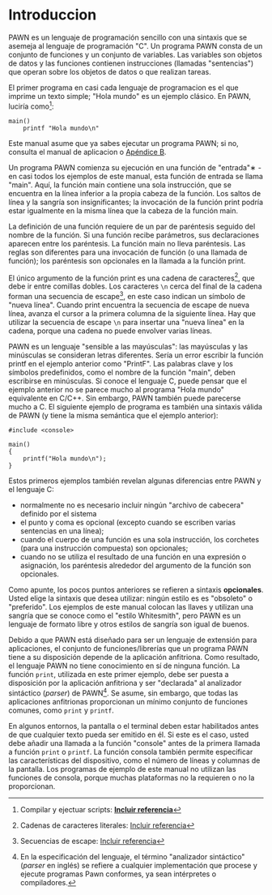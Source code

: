 # Introduccion

PAWN es un lenguaje de programación sencillo con una sintaxis que se asemeja al lenguaje de programación "C". Un programa PAWN consta de un conjunto de funciones y un conjunto de variables. Las variables
son objetos de datos y las funciones contienen instrucciones (llamadas "sentencias") que operan sobre los objetos de datos o que realizan
tareas.

El primer programa en casi cada lenguaje de programacion es el que imprime un texto simple; "Hola mundo" es un ejemplo clásico. En PAWN, luciría como[^1]:

```pawn
main()
    printf "Hola mundo\n"
```

Este manual asume que ya sabes ejecutar un programa PAWN; si no, consulta el manual de aplicacion o [Apéndice B](../../).

[^1]: Compilar y ejectuar scripts: **[Incluir referencia]()**

Un programa PAWN comienza su ejecución en una función de "entrada"∗ -en
casi todos los ejemplos de este manual, esta función de entrada se llama
"main". Aquí, la función main contiene una sola instrucción, que se encuentra en la línea inferior a la propia cabeza de la función. Los saltos de línea y la sangría son insignificantes; la invocación de la función print podría estar igualmente en la misma línea que la cabeza de la
función main.

La definición de una función requiere de un par de paréntesis
seguido del nombre de la función. Si una función recibe parámetros, sus declaraciones
aparecen entre los paréntesis. La función main
no lleva paréntesis. Las reglas son diferentes para una invocación de función (o una llamada de función); los paréntesis son opcionales en
la llamada a la función print.

El único argumento de la función print es una cadena de caracteres[^2], que debe ir entre comillas dobles. Los caracteres `\n` cerca del final de
la cadena forman una secuencia de escape[^3], en este caso indican un símbolo de "nueva línea". Cuando print encuentra la secuencia de escape de nueva línea, avanza el cursor a la primera columna de la siguiente
línea. Hay que utilizar la secuencia de escape `\n` para insertar una "nueva línea" en la cadena, porque una cadena no puede envolver varias líneas.

[^2]: Cadenas de caracteres literales: [Incluir referencia]()
[^3]: Secuencias de escape: [Incluir referencia]()

PAWN es un lenguaje "sensible a las mayúsculas": las mayúsculas y las minúsculas se consideran letras diferentes. Sería un error
escribir la función printf en el ejemplo anterior como "PrintF". Las palabras clave y los símbolos predefinidos, como el nombre de la función "main",
deben escribirse en minúsculas.
Si conoce el lenguaje C, puede pensar que el ejemplo anterior
no se parece mucho al programa "Hola mundo" equivalente en
C/C++. Sin embargo, PAWN también puede parecerse mucho a C. El siguiente
ejemplo de programa es también una sintaxis válida de PAWN (y tiene la misma
semántica que el ejemplo anterior):

```pawn
#include <console>

main()
{
    printf("Hola mundo\n");
}
```

Estos primeros ejemplos también revelan algunas diferencias entre PAWN y el lenguaje C:
- normalmente no es necesario incluir ningún "archivo de cabecera" definido por el sistema
- el punto y coma es opcional (excepto cuando se escriben varias sentencias en una línea);
- cuando el cuerpo de una función es una sola instrucción, los corchetes
(para una instrucción compuesta) son opcionales;
- cuando no se utiliza el resultado de una función en una expresión
o asignación, los paréntesis alrededor del argumento de la función son
opcionales.

Como apunte, los pocos puntos anteriores se refieren a sintaxis **opcionales**. Usted elige la sintaxis que desea utilizar: ningún estilo es
es "obsoleto" o "preferido". Los ejemplos de este manual colocan las llaves y utilizan una sangría que se conoce como el
"estilo Whitesmith", pero PAWN es un lenguaje de formato libre y
otros estilos de sangría son igual de buenos.

Debido a que PAWN está diseñado para ser un lenguaje de extensión para aplicaciones, el conjunto de funciones/librerías que un programa PAWN tiene a su disposición depende de la aplicación anfitriona. Como resultado, el lenguaje PAWN
no tiene conocimiento en sí de ninguna función. La función  `print`, utilizada en este primer ejemplo, debe ser puesta a disposición por
la aplicación anfitriona y ser "declarada" al analizador sintáctico (*parser*) de PAWN[^4].
Se asume, sin embargo, que todas las aplicaciones anfitrionas proporcionan un mínimo
conjunto de funciones comunes, como `print` y `printf`.

[^4]: En la especificación del lenguaje, el término "analizador sintáctico" (*parser* en inglés) se refiere a cualquier implementación que procese y ejecute programas Pawn conformes, ya sean intérpretes o compiladores.

En algunos entornos, la pantalla o el terminal deben estar habilitados
antes de que cualquier texto pueda ser emitido en él. Si este es el caso, usted
debe añadir una llamada a la función "console" antes de la primera llamada a
función `print` o `printf`. La función consola también permite
especificar las características del dispositivo, como el número de líneas y
columnas de la pantalla. Los programas de ejemplo de este manual
no utilizan las funciones de consola, porque muchas plataformas 
no la requieren o no la proporcionan.

